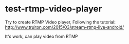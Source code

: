 # test-rtmp-video-player

Try to create RTMP Video player,
Following the tutorial: http://www.truiton.com/2015/03/stream-rtmp-live-android/

It's work, can play video from RTMP
